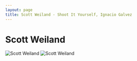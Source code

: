 ```yaml
---
layout: page
title: Scott Weiland - Shoot It Yourself, Ignacio Galvez
---
```


# Scott Weiland

![Scott Weiland](http://assets.farmhouse.co/publishing/1-shoot-it-yourself/images/scott-weiland-1.jpg)
![Scott Weiland](http://assets.farmhouse.co/publishing/1-shoot-it-yourself/images/scott-weiland-2.jpg)
